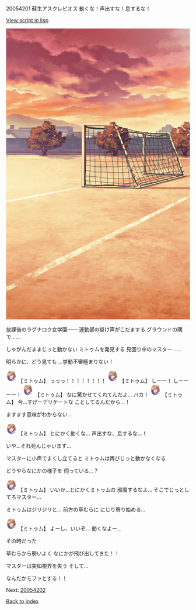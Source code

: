 20054201 蘇生アスクレピオス 動くな！声出すな！息するな！

[View script in lisp](../scripts/20054201.txt)

![Schoolyard_evening.png](../images/backgrounds/Schoolyard_evening.png)

放課後のラグナロク女学園――
運動部の掛け声がこだまする
グラウンドの隅で……

しゃがんだままじっと動かない
ミトゥムを発見する
見回り中のマスター……

明らかに、どう見ても
…挙動不審極まりない！

<img src="../images/units/200511.png" alt="200511.png" height="34"/>
【ミトゥム】
っっっ！！！！！！！！

<img src="../images/units/200511.png" alt="200511.png" height="34"/>
【ミトゥム】
しーー！
しーーーー！

<img src="../images/units/200511.png" alt="200511.png" height="34"/>
【ミトゥム】
なに驚かせてくれてんだよ…
バカ！

<img src="../images/units/200511.png" alt="200511.png" height="34"/>
【ミトゥム】
今…すげーデリケートな
ことしてるんだから…！

ますます意味がわからない…

<img src="../images/units/200511.png" alt="200511.png" height="34"/>
【ミトゥム】
とにかく動くな…
声出すな、息するな…！

いや…それ死んじゃいます…

マスターに小声でまくし立てると
ミトゥムは再びじっと動かなくなる

どうやらなにかの様子を
伺っている…？

<img src="../images/units/200511.png" alt="200511.png" height="34"/>
【ミトゥム】
いいか…とにかくミトゥムの
邪魔するなよ…
そこでじっとしてろマスター…

ミトゥムはジリジリと…
前方の草むらに
にじり寄り始める…

<img src="../images/units/200511.png" alt="200511.png" height="34"/>
【ミトゥム】
よーし、いいぞ…
動くなよー…

その時だった

草むらから勢いよく
なにかが飛び出してきた！！

マスターは突如視界を失う
そして…

なんだかモフッとする！！

Next: [20054202](20054202.md)

[Back to index](index.md)

